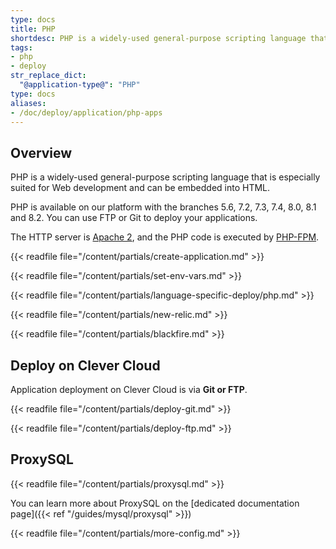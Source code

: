 ```yaml
---
type: docs
title: PHP
shortdesc: PHP is a widely-used general-purpose scripting language that is especially suited for Web development and can be embedded into HTML.
tags:
- php
- deploy
str_replace_dict:
  "@application-type@": "PHP"
type: docs
aliases:
- /doc/deploy/application/php-apps
---
```


## Overview

PHP is a widely-used general-purpose scripting language that is especially suited for Web development and can be embedded
into HTML.

PHP is available on our platform with the branches 5.6, 7.2, 7.3, 7.4, 8.0, 8.1 and 8.2. You can use FTP or Git to deploy your applications.

The HTTP server is [Apache 2](https://httpd.apache.org/), and the PHP code is executed by [PHP-FPM](https://php-fpm.org/).

{{< readfile file="/content/partials/create-application.md" >}}

{{< readfile file="/content/partials/set-env-vars.md" >}}

{{< readfile file="/content/partials/language-specific-deploy/php.md" >}}

{{< readfile file="/content/partials/new-relic.md" >}}

{{< readfile file="/content/partials/blackfire.md" >}}

## Deploy on Clever Cloud

Application deployment on Clever Cloud is via **Git or FTP**.

{{< readfile file="/content/partials/deploy-git.md" >}}

{{< readfile file="/content/partials/deploy-ftp.md" >}}

## ProxySQL

{{< readfile file="/content/partials/proxysql.md" >}}

You can learn more about ProxySQL on the [dedicated documentation page]({{< ref "/guides/mysql/proxysql" >}})

{{< readfile file="/content/partials/more-config.md" >}}